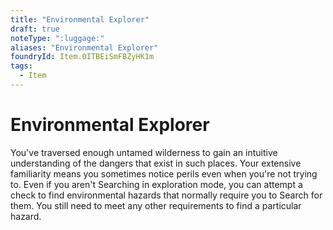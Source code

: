 ```yaml
---
title: "Environmental Explorer"
draft: true
noteType: ":luggage:"
aliases: "Environmental Explorer"
foundryId: Item.0ITBEiSmFBZyHK1m
tags:
  - Item
---
```


# Environmental Explorer

You've traversed enough untamed wilderness to gain an intuitive understanding of the dangers that exist in such places. Your extensive familiarity means you sometimes notice perils even when you're not trying to. Even if you aren't Searching in exploration mode, you can attempt a check to find environmental hazards that normally require you to Search for them. You still need to meet any other requirements to find a particular hazard.
